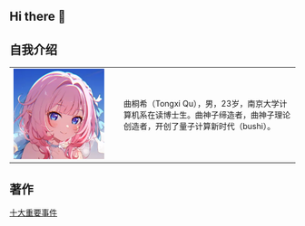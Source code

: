 ## Hi there 👋

## 自我介绍

<table>
  <tr>
    <td width="180">
      <img src="assets/Elysia.png" alt="avatar" width="160" />
    </td>
    <td>
      曲桐希（Tongxi Qu），男，23岁，南京大学计算机系在读博士生。曲神子缔造者，曲神子理论创造者，开创了量子计算新时代（bushi）。
    </td>
  </tr>
 </table>

## 著作
[十大重要事件](works/ten_events.md)